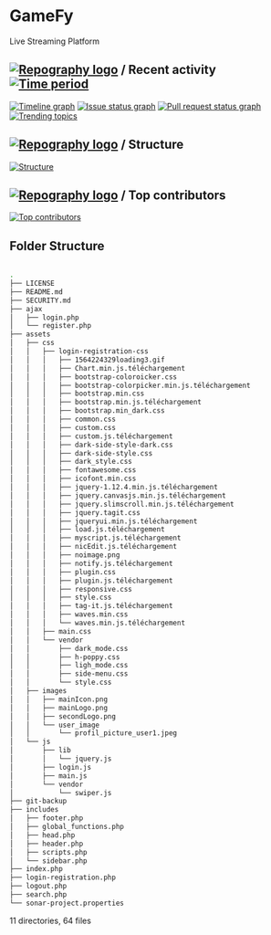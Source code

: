 # GameFy
 Live Streaming Platform

## [![Repography logo](https://images.repography.com/logo.svg)](https://repography.com) / Recent activity [![Time period](https://images.repography.com/0/aPp3s_phTK2iX93I2s-1TA/recent-activity/19a150311ed191748e9d57e3dca9d02e_badge.svg)](https://repography.com)
[![Timeline graph](https://images.repography.com/0/aPp3s_phTK2iX93I2s-1TA/recent-activity/19a150311ed191748e9d57e3dca9d02e_timeline.svg)](https://github.com/_/gamify/commits)
[![Issue status graph](https://images.repography.com/0/aPp3s_phTK2iX93I2s-1TA/recent-activity/19a150311ed191748e9d57e3dca9d02e_issues.svg)](https://github.com/_/gamify/issues)
[![Pull request status graph](https://images.repography.com/0/aPp3s_phTK2iX93I2s-1TA/recent-activity/19a150311ed191748e9d57e3dca9d02e_prs.svg)](https://github.com/_/gamify/pulls)
[![Trending topics](https://images.repography.com/0/aPp3s_phTK2iX93I2s-1TA/recent-activity/19a150311ed191748e9d57e3dca9d02e_words.svg)](https://github.com/_/gamify/commits)

## [![Repography logo](https://images.repography.com/logo.svg)](https://repography.com) / Structure
[![Structure](https://images.repography.com/0/aPp3s_phTK2iX93I2s-1TA/structure/35d4e547bb45d7ad1b27545bd372917b_table.svg)](https://github.com/_/gamify)

## [![Repography logo](https://images.repography.com/logo.svg)](https://repography.com) / Top contributors
[![Top contributors](https://images.repography.com/0/aPp3s_phTK2iX93I2s-1TA/top-contributors/19a150311ed191748e9d57e3dca9d02e_table.svg)](https://github.com/_/gamify/graphs/contributors)


## Folder Structure

```bash

.
├── LICENSE
├── README.md
├── SECURITY.md
├── ajax
│   ├── login.php
│   └── register.php
├── assets
│   ├── css
│   │   ├── login-registration-css
│   │   │   ├── 1564224329loading3.gif
│   │   │   ├── Chart.min.js.téléchargement
│   │   │   ├── bootstrap-coloroicker.css
│   │   │   ├── bootstrap-colorpicker.min.js.téléchargement
│   │   │   ├── bootstrap.min.css
│   │   │   ├── bootstrap.min.js.téléchargement
│   │   │   ├── bootstrap.min_dark.css
│   │   │   ├── common.css
│   │   │   ├── custom.css
│   │   │   ├── custom.js.téléchargement
│   │   │   ├── dark-side-style-dark.css
│   │   │   ├── dark-side-style.css
│   │   │   ├── dark_style.css
│   │   │   ├── fontawesome.css
│   │   │   ├── icofont.min.css
│   │   │   ├── jquery-1.12.4.min.js.téléchargement
│   │   │   ├── jquery.canvasjs.min.js.téléchargement
│   │   │   ├── jquery.slimscroll.min.js.téléchargement
│   │   │   ├── jquery.tagit.css
│   │   │   ├── jqueryui.min.js.téléchargement
│   │   │   ├── load.js.téléchargement
│   │   │   ├── myscript.js.téléchargement
│   │   │   ├── nicEdit.js.téléchargement
│   │   │   ├── noimage.png
│   │   │   ├── notify.js.téléchargement
│   │   │   ├── plugin.css
│   │   │   ├── plugin.js.téléchargement
│   │   │   ├── responsive.css
│   │   │   ├── style.css
│   │   │   ├── tag-it.js.téléchargement
│   │   │   ├── waves.min.css
│   │   │   └── waves.min.js.téléchargement
│   │   ├── main.css
│   │   └── vendor
│   │       ├── dark_mode.css
│   │       ├── h-poppy.css
│   │       ├── ligh_mode.css
│   │       ├── side-menu.css
│   │       └── style.css
│   ├── images
│   │   ├── mainIcon.png
│   │   ├── mainLogo.png
│   │   ├── secondLogo.png
│   │   └── user_image
│   │       └── profil_picture_user1.jpeg
│   └── js
│       ├── lib
│       │   └── jquery.js
│       ├── login.js
│       ├── main.js
│       └── vendor
│           └── swiper.js
├── git-backup
├── includes
│   ├── footer.php
│   ├── global_functions.php
│   ├── head.php
│   ├── header.php
│   ├── scripts.php
│   └── sidebar.php
├── index.php
├── login-registration.php
├── logout.php
├── search.php
└── sonar-project.properties

```

11 directories, 64 files
